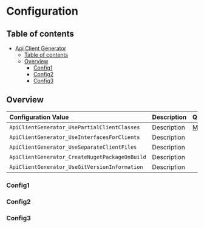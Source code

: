 # Configuration

## Table of contents

- [Api Client Generator](#Api-Client-Generator)
  - [Table of contents](#Table-of-contents)
  - [Overview](#Overview)
    - [Config1](#Config1)
    - [Config2](#Config2)
    - [Config3](#Config3)

## Overview

| Configuration Value|      Description |  Quicklink
|:----------|:-------------|:--|
| `ApiClientGenerator_UsePartialClientClasses` |  Description | [More](#Config1)
| `ApiClientGenerator_UseInterfacesForClients` |  Description |
| `ApiClientGenerator_UseSeparateClientFiles` |  Description |
| `ApiClientGenerator_CreateNugetPackageOnBuild` |  Description |
| `ApiClientGenerator_UseGitVersionInformation` |  Description |

### Config1
### Config2
### Config3
